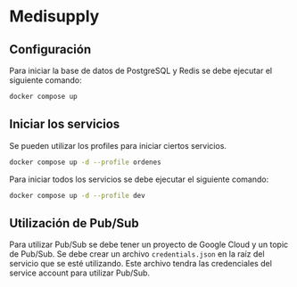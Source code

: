 # Medisupply

## Configuración

Para iniciar la base de datos de PostgreSQL y Redis se debe ejecutar el siguiente comando:

```bash
docker compose up 
```

## Iniciar los servicios
Se pueden utilizar los profiles para iniciar ciertos servicios.

```sh
docker compose up -d --profile ordenes
```

Para iniciar todos los servicios se debe ejecutar el siguiente comando:

```bash
docker compose up -d --profile dev
```

## Utilización de Pub/Sub
Para utilizar Pub/Sub se debe tener un proyecto de Google Cloud y un topic de Pub/Sub.
Se debe crear un archivo `credentials.json` en la raíz del servicio que se esté utilizando.
Este archivo tendra las credenciales del service account para utilizar Pub/Sub.